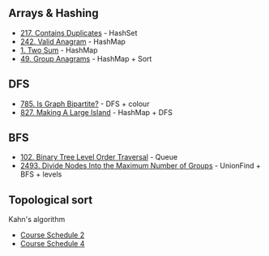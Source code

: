 ## Arrays & Hashing

- [217. Contains Duplicates](/2025.01/2025.01.29/217-contains-duplicates.js) - HashSet
- [242. Valid Anagram](/2025.01/2025.01.29/242-valid-anagram.js) - HashMap
- [1. Two Sum](/2025.01/2025.01.29/1-two-sum.js) - HashMap
- [49. Group Anagrams](/2025.01/2025.01.29/49-group-anagrams.js) - HashMap + Sort

## DFS

- [785. Is Graph Bipartite?](/2025.01/2025.01.30/785-is-graph-bipartite.js) - DFS + colour
- [827. Making A Large Island](/2023.12/2023.12.24/827-making-a-large-island.js) - HashMap + DFS

## BFS

- [102. Binary Tree Level Order Traversal](/2023.11/2023.11.12/102-binary-tree-level-order-traversal.js) - Queue
- [2493. Divide Nodes Into the Maximum Number of Groups](/2025.01/2025.01.30/2493-divide-nodes-into-the-maximum-number-of-groups.js) - UnionFind + BFS + levels

## Topological sort

Kahn's algorithm

- [Course Schedule 2](/2023.11/2023.11.13/210-course-schedule-ii.js)
- [Course Schedule 4](/2025.01/2025.01.29/1462-course-schedule-iv.js)
